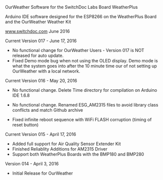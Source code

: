 
OurWeather Software for the SwitchDoc Labs Board WeatherPlus

Arduino IDE software designed for the ESP8266 on the WeatherPlus Board and the OurWeather Weather Kit

www.switchdoc.com
June 2016

Current Version 017 - June 17, 2016

- No functional change for OurWeather Users - Version 017 is NOT released for auto update.
- Fixed Demo mode bug when not using the OLED display.   Demo mode is what the system goes into after the 10 minute time our of not setting up OurWeather with a local network.

Current Version 016 - May 20, 2016

- No functional change.  Delete Time directory for compilation on Arduino IDE 1.6.8 


- No functional change.  Renamed ESG_AM2315 files to avoid library class conflicts and match Github archive


- Fixed infinite reboot sequence with WiFi FLASH corruption (timing of reset button) 

Current Version 015 - April 17, 2016

- Added full support for Air Quality Sensor Extender Kit
- Finished Reliablity Additions for AM2315 Driver
- Support both WeatherPlus Boards with the BMP180 and BMP280

Version 014 - April 3, 2016

- Initial Release for OurWeather



